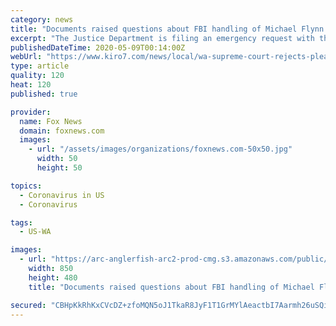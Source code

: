 ```yaml
---
category: news
title: "Documents raised questions about FBI handling of Michael Flynn case"
excerpt: "The Justice Department is filing an emergency request with the U.S. Supreme Court, asking justices to temporarily block the enforcement of an order requiring in the release of secret grand jury materials ... BAIER: Finally tonight, some good news. Students in Washington state still got a chance to celebrate their graduation from their cars."
publishedDateTime: 2020-05-09T00:14:00Z
webUrl: "https://www.kiro7.com/news/local/wa-supreme-court-rejects-plea-release-thousands-inmates-immediately/NELJN77TXBBCLKRFK6ARZFL24Y/"
type: article
quality: 120
heat: 120
published: true

provider:
  name: Fox News
  domain: foxnews.com
  images:
    - url: "/assets/images/organizations/foxnews.com-50x50.jpg"
      width: 50
      height: 50

topics:
  - Coronavirus in US
  - Coronavirus

tags:
  - US-WA

images:
  - url: "https://arc-anglerfish-arc2-prod-cmg.s3.amazonaws.com/public/V2IFTWIJ5ZB7LAKX3NWXT5C4AI.jpg"
    width: 850
    height: 480
    title: "Documents raised questions about FBI handling of Michael Flynn case"

secured: "CBHpKkRhKxCVcDZ+zfoMQN5oJ1TkaR8JyF1T1GrMYlAeactbI7Aarmh26uSQinqm1WYqxobYPgt+ah0rSSgQtSltSp/lEZG9fWFJ4wUan6DBHtqt3VPWCTw5thvWYtnKDjRIGU/3b9MEei4iAMU22dpx9K2iT0s/CSSlm+7Umqncj/Ku2gktMFiuaxcSC8/rlShAyvxLGTXcb9IxKE78fd+3OK3tVPW6twNK7HqCA6UysEn3muJV+HR3kw+apOdInvYtgc1n5oOrdRTP31VJ45TFjRBsBDwfTHZoHQ4PTnMx8Im6uTeuIoSGSwqR+Xrh;vw3T2+GFwwce42Jh0ZC4+A=="
---
```



